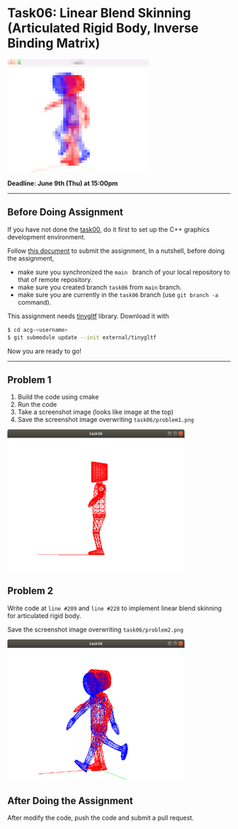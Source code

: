 # Task06: Linear Blend Skinning (Articulated Rigid Body, Inverse Binding Matrix)

![preview](preview.png)

**Deadline: June 9th (Thu) at 15:00pm**

----

## Before Doing Assignment

If you have not done the [task00](../task00), do it first to set up the C++ graphics development environment.

Follow [this document](../doc/submit.md) to submit the assignment, In a nutshell, before doing the assignment,  
- make sure you synchronized the `main ` branch of your local repository  to that of remote repository.
- make sure you created branch `task06` from `main` branch.
- make sure you are currently in the `task06` branch (use `git branch -a` command).


This assignment needs [tinygltf](https://github.com/syoyo/tinygltf) library. Download it with

```bash
$ cd acg-<username>
$ git submodule update --init external/tinygltf
```

Now you are ready to go!

---

## Problem 1

1. Build the code using cmake
2. Run the code
3. Take a screenshot image (looks like image at the top)
4. Save the screenshot image overwriting `task06/problem1.png`

<img src="problem1.png" width="400">


## Problem 2

Write code at `line #209` and `line #228` to implement linear blend skinning for articulated rigid body.  

Save the screenshot image overwriting `task06/problem2.png`

<img src="problem2.png" width="400">


## After Doing the Assignment

After modify the code, push the code and submit a pull request. 
